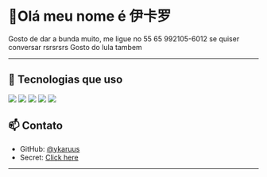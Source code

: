 <h1 align="left">👋Olá meu nome é 伊卡罗 </h1>

<p align="left">
Gosto de dar a bunda muito, me ligue no 55 65 992105-6012 se quiser conversar rsrsrsrs
Gosto do lula tambem
</p>

---

## 🚀 Tecnologias que uso

<p align="left">
  <img src="https://img.shields.io/badge/Node.js-339933?style=for-the-badge&logo=nodedotjs&logoColor=white" />
  <img src="https://img.shields.io/badge/MongoDB-4EA94B?style=for-the-badge&logo=mongodb&logoColor=white" />
  <img src="https://img.shields.io/badge/TypeScript-3178C6?style=for-the-badge&logo=typescript&logoColor=white" />
  <img src="https://img.shields.io/badge/Git-F05032?style=for-the-badge&logo=git&logoColor=white" />
  <img src="https://img.shields.io/badge/Go-00ADD8?style=for-the-badge&logo=go&logoColor=white" />
</p>


## 📫 Contato

- GitHub: [@ykaruus](https://github.com/ykaruus)
- Secret: [Click here]([https://ykarusdev.vercel.app/](https://st.depositphotos.com/44517404/54399/i/450/depositphotos_543991368-stock-photo-rear-view-bare-hairy-back.jpg))
---
